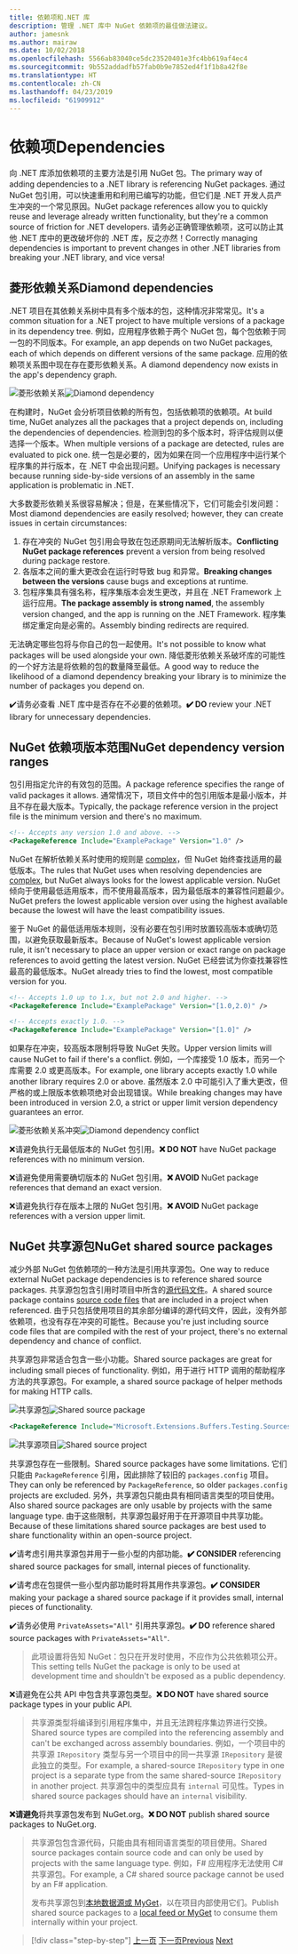 ```yaml
---
title: 依赖项和.NET 库
description: 管理 .NET 库中 NuGet 依赖项的最佳做法建议。
author: jamesnk
ms.author: mairaw
ms.date: 10/02/2018
ms.openlocfilehash: 5566ab83040ce5dc23520401e3fc4bb619af4ec4
ms.sourcegitcommit: 9b552addadfb57fab0b9e7852ed4f1f1b8a42f8e
ms.translationtype: HT
ms.contentlocale: zh-CN
ms.lasthandoff: 04/23/2019
ms.locfileid: "61909912"
---
```

# <a name="dependencies"></a><span data-ttu-id="57eac-103">依赖项</span><span class="sxs-lookup"><span data-stu-id="57eac-103">Dependencies</span></span>

<span data-ttu-id="57eac-104">向 .NET 库添加依赖项的主要方法是引用 NuGet 包。</span><span class="sxs-lookup"><span data-stu-id="57eac-104">The primary way of adding dependencies to a .NET library is referencing NuGet packages.</span></span> <span data-ttu-id="57eac-105">通过 NuGet 包引用，可以快速重用和利用已编写的功能，但它们是 .NET 开发人员产生冲突的一个常见原因。</span><span class="sxs-lookup"><span data-stu-id="57eac-105">NuGet package references allow you to quickly reuse and leverage already written functionality, but they're a common source of friction for .NET developers.</span></span> <span data-ttu-id="57eac-106">请务必正确管理依赖项，这可以防止其他 .NET 库中的更改破坏你的 .NET 库，反之亦然！</span><span class="sxs-lookup"><span data-stu-id="57eac-106">Correctly managing dependencies is important to prevent changes in other .NET libraries from breaking your .NET library, and vice versa!</span></span>

## <a name="diamond-dependencies"></a><span data-ttu-id="57eac-107">菱形依赖关系</span><span class="sxs-lookup"><span data-stu-id="57eac-107">Diamond dependencies</span></span>

<span data-ttu-id="57eac-108">.NET 项目在其依赖关系树中具有多个版本的包，这种情况非常常见。</span><span class="sxs-lookup"><span data-stu-id="57eac-108">It's a common situation for a .NET project to have multiple versions of a package in its dependency tree.</span></span> <span data-ttu-id="57eac-109">例如，应用程序依赖于两个 NuGet 包，每个包依赖于同一包的不同版本。</span><span class="sxs-lookup"><span data-stu-id="57eac-109">For example, an app depends on two NuGet packages, each of which depends on different versions of the same package.</span></span> <span data-ttu-id="57eac-110">应用的依赖项关系图中现在存在菱形依赖关系。</span><span class="sxs-lookup"><span data-stu-id="57eac-110">A diamond dependency now exists in the app's dependency graph.</span></span>

<span data-ttu-id="57eac-111">![菱形依赖关系](./media/dependencies/diamond-dependency.png "菱形依赖关系")</span><span class="sxs-lookup"><span data-stu-id="57eac-111">![Diamond dependency](./media/dependencies/diamond-dependency.png "Diamond dependency")</span></span>

<span data-ttu-id="57eac-112">在构建时，NuGet 会分析项目依赖的所有包，包括依赖项的依赖项。</span><span class="sxs-lookup"><span data-stu-id="57eac-112">At build time, NuGet analyzes all the packages that a project depends on, including the dependencies of dependencies.</span></span> <span data-ttu-id="57eac-113">检测到包的多个版本时，将评估规则以便选择一个版本。</span><span class="sxs-lookup"><span data-stu-id="57eac-113">When multiple versions of a package are detected, rules are evaluated to pick one.</span></span> <span data-ttu-id="57eac-114">统一包是必要的，因为如果在同一个应用程序中运行某个程序集的并行版本，在 .NET 中会出现问题。</span><span class="sxs-lookup"><span data-stu-id="57eac-114">Unifying packages is necessary because running side-by-side versions of an assembly in the same application is problematic in .NET.</span></span>

<span data-ttu-id="57eac-115">大多数菱形依赖关系很容易解决；但是，在某些情况下，它们可能会引发问题：</span><span class="sxs-lookup"><span data-stu-id="57eac-115">Most diamond dependencies are easily resolved; however, they can create issues in certain circumstances:</span></span>

1. <span data-ttu-id="57eac-116">存在冲突的 NuGet 包引用会导致在包还原期间无法解析版本。</span><span class="sxs-lookup"><span data-stu-id="57eac-116">**Conflicting NuGet package references** prevent a version from being resolved during package restore.</span></span>
2. <span data-ttu-id="57eac-117">各版本之间的重大更改会在运行时导致 bug 和异常。</span><span class="sxs-lookup"><span data-stu-id="57eac-117">**Breaking changes between the versions** cause bugs and exceptions at runtime.</span></span>
3. <span data-ttu-id="57eac-118">包程序集具有强名称，程序集版本会发生更改，并且在 .NET Framework 上运行应用。</span><span class="sxs-lookup"><span data-stu-id="57eac-118">**The package assembly is strong named**, the assembly version changed, and the app is running on the .NET Framework.</span></span> <span data-ttu-id="57eac-119">程序集绑定重定向是必需的。</span><span class="sxs-lookup"><span data-stu-id="57eac-119">Assembly binding redirects are required.</span></span>

<span data-ttu-id="57eac-120">无法确定哪些包将与你自己的包一起使用。</span><span class="sxs-lookup"><span data-stu-id="57eac-120">It's not possible to know what packages will be used alongside your own.</span></span> <span data-ttu-id="57eac-121">降低菱形依赖关系破坏库的可能性的一个好方法是将依赖的包的数量降至最低。</span><span class="sxs-lookup"><span data-stu-id="57eac-121">A good way to reduce the likelihood of a diamond dependency breaking your library is to minimize the number of packages you depend on.</span></span>

<span data-ttu-id="57eac-122">✔️请务必查看 .NET 库中是否存在不必要的依赖项。</span><span class="sxs-lookup"><span data-stu-id="57eac-122">**✔️ DO** review your .NET library for unnecessary dependencies.</span></span>

## <a name="nuget-dependency-version-ranges"></a><span data-ttu-id="57eac-123">NuGet 依赖项版本范围</span><span class="sxs-lookup"><span data-stu-id="57eac-123">NuGet dependency version ranges</span></span>

<span data-ttu-id="57eac-124">包引用指定允许的有效包的范围。</span><span class="sxs-lookup"><span data-stu-id="57eac-124">A package reference specifies the range of valid packages it allows.</span></span> <span data-ttu-id="57eac-125">通常情况下，项目文件中的包引用版本是最小版本，并且不存在最大版本。</span><span class="sxs-lookup"><span data-stu-id="57eac-125">Typically, the package reference version in the project file is the minimum version and there's no maximum.</span></span>

```xml
<!-- Accepts any version 1.0 and above. -->
<PackageReference Include="ExamplePackage" Version="1.0" />
```

<span data-ttu-id="57eac-126">NuGet 在解析依赖关系时使用的规则是 [complex](/nuget/consume-packages/dependency-resolution)，但 NuGet 始终查找适用的最低版本。</span><span class="sxs-lookup"><span data-stu-id="57eac-126">The rules that NuGet uses when resolving dependencies are [complex](/nuget/consume-packages/dependency-resolution), but NuGet always looks for the lowest applicable version.</span></span> <span data-ttu-id="57eac-127">NuGet 倾向于使用最低适用版本，而不使用最高版本，因为最低版本的兼容性问题最少。</span><span class="sxs-lookup"><span data-stu-id="57eac-127">NuGet prefers the lowest applicable version over using the highest available because the lowest will have the least compatibility issues.</span></span>

<span data-ttu-id="57eac-128">鉴于 NuGet 的最低适用版本规则，没有必要在包引用时放置较高版本或确切范围，以避免获取最新版本。</span><span class="sxs-lookup"><span data-stu-id="57eac-128">Because of NuGet's lowest applicable version rule, it isn't necessary to place an upper version or exact range on package references to avoid getting the latest version.</span></span> <span data-ttu-id="57eac-129">NuGet 已经尝试为你查找兼容性最高的最低版本。</span><span class="sxs-lookup"><span data-stu-id="57eac-129">NuGet already tries to find the lowest, most compatible version for you.</span></span>

```xml
<!-- Accepts 1.0 up to 1.x, but not 2.0 and higher. -->
<PackageReference Include="ExamplePackage" Version="[1.0,2.0)" />

<!-- Accepts exactly 1.0. -->
<PackageReference Include="ExamplePackage" Version="[1.0]" />
```

<span data-ttu-id="57eac-130">如果存在冲突，较高版本限制将导致 NuGet 失败。</span><span class="sxs-lookup"><span data-stu-id="57eac-130">Upper version limits will cause NuGet to fail if there's a conflict.</span></span> <span data-ttu-id="57eac-131">例如，一个库接受 1.0 版本，而另一个库需要 2.0 或更高版本。</span><span class="sxs-lookup"><span data-stu-id="57eac-131">For example, one library accepts exactly 1.0 while another library requires 2.0 or above.</span></span> <span data-ttu-id="57eac-132">虽然版本 2.0 中可能引入了重大更改，但严格的或上限版本依赖项绝对会出现错误。</span><span class="sxs-lookup"><span data-stu-id="57eac-132">While breaking changes may have been introduced in version 2.0, a strict or upper limit version dependency guarantees an error.</span></span>

<span data-ttu-id="57eac-133">![菱形依赖关系冲突](./media/dependencies/diamond-dependency-conflict.png "菱形依赖关系冲突")</span><span class="sxs-lookup"><span data-stu-id="57eac-133">![Diamond dependency conflict](./media/dependencies/diamond-dependency-conflict.png "Diamond dependency conflict")</span></span>

<span data-ttu-id="57eac-134">❌请避免执行无最低版本的 NuGet 包引用。</span><span class="sxs-lookup"><span data-stu-id="57eac-134">**❌ DO NOT** have NuGet package references with no minimum version.</span></span>

<span data-ttu-id="57eac-135">❌请避免使用需要确切版本的 NuGet 包引用。</span><span class="sxs-lookup"><span data-stu-id="57eac-135">**❌ AVOID** NuGet package references that demand an exact version.</span></span>

<span data-ttu-id="57eac-136">❌请避免执行存在版本上限的 NuGet 包引用。</span><span class="sxs-lookup"><span data-stu-id="57eac-136">**❌ AVOID** NuGet package references with a version upper limit.</span></span>

## <a name="nuget-shared-source-packages"></a><span data-ttu-id="57eac-137">NuGet 共享源包</span><span class="sxs-lookup"><span data-stu-id="57eac-137">NuGet shared source packages</span></span>

<span data-ttu-id="57eac-138">减少外部 NuGet 包依赖项的一种方法是引用共享源包。</span><span class="sxs-lookup"><span data-stu-id="57eac-138">One way to reduce external NuGet package dependencies is to reference shared source packages.</span></span> <span data-ttu-id="57eac-139">共享源包包含引用时项目中所含的[源代码文件](/nuget/reference/nuspec#including-content-files)。</span><span class="sxs-lookup"><span data-stu-id="57eac-139">A shared source package contains [source code files](/nuget/reference/nuspec#including-content-files) that are included in a project when referenced.</span></span> <span data-ttu-id="57eac-140">由于只包括使用项目的其余部分编译的源代码文件，因此，没有外部依赖项，也没有存在冲突的可能性。</span><span class="sxs-lookup"><span data-stu-id="57eac-140">Because you're just including source code files that are compiled with the rest of your project, there's no external dependency and chance of conflict.</span></span>

<span data-ttu-id="57eac-141">共享源包非常适合包含一些小功能。</span><span class="sxs-lookup"><span data-stu-id="57eac-141">Shared source packages are great for including small pieces of functionality.</span></span> <span data-ttu-id="57eac-142">例如，用于进行 HTTP 调用的帮助程序方法的共享源包。</span><span class="sxs-lookup"><span data-stu-id="57eac-142">For example, a shared source package of helper methods for making HTTP calls.</span></span>

<span data-ttu-id="57eac-143">![共享源包](./media/dependencies/shared-source-package.png "共享源包")</span><span class="sxs-lookup"><span data-stu-id="57eac-143">![Shared source package](./media/dependencies/shared-source-package.png "Shared source package")</span></span>

```xml
<PackageReference Include="Microsoft.Extensions.Buffers.Testing.Sources" PrivateAssets="All" Version="1.0" />
```

<span data-ttu-id="57eac-144">![共享源项目](./media/dependencies/shared-source-project.png "共享源项目")</span><span class="sxs-lookup"><span data-stu-id="57eac-144">![Shared source project](./media/dependencies/shared-source-project.png "Shared source project")</span></span>

<span data-ttu-id="57eac-145">共享源包存在一些限制。</span><span class="sxs-lookup"><span data-stu-id="57eac-145">Shared source packages have some limitations.</span></span> <span data-ttu-id="57eac-146">它们只能由 `PackageReference` 引用，因此排除了较旧的 `packages.config` 项目。</span><span class="sxs-lookup"><span data-stu-id="57eac-146">They can only be referenced by `PackageReference`, so older `packages.config` projects are excluded.</span></span> <span data-ttu-id="57eac-147">另外，共享源包只能由具有相同语言类型的项目使用。</span><span class="sxs-lookup"><span data-stu-id="57eac-147">Also shared source packages are only usable by projects with the same language type.</span></span> <span data-ttu-id="57eac-148">由于这些限制，共享源包最好用于在开源项目中共享功能。</span><span class="sxs-lookup"><span data-stu-id="57eac-148">Because of these limitations shared source packages are best used to share functionality within an open-source project.</span></span>

<span data-ttu-id="57eac-149">✔️请考虑引用共享源包并用于一些小型的内部功能。</span><span class="sxs-lookup"><span data-stu-id="57eac-149">**✔️ CONSIDER** referencing shared source packages for small, internal pieces of functionality.</span></span>

<span data-ttu-id="57eac-150">✔️请考虑在包提供一些小型内部功能时将其用作共享源包。</span><span class="sxs-lookup"><span data-stu-id="57eac-150">**✔️ CONSIDER** making your package a shared source package if it provides small, internal pieces of functionality.</span></span>

<span data-ttu-id="57eac-151">✔️请务必使用 `PrivateAssets="All"` 引用共享源包。</span><span class="sxs-lookup"><span data-stu-id="57eac-151">**✔️ DO** reference shared source packages with `PrivateAssets="All"`.</span></span>

> <span data-ttu-id="57eac-152">此项设置将告知 NuGet：包只在开发时使用，不应作为公共依赖项公开。</span><span class="sxs-lookup"><span data-stu-id="57eac-152">This setting tells NuGet the package is only to be used at development time and shouldn't be exposed as a public dependency.</span></span>

<span data-ttu-id="57eac-153">❌请避免在公共 API 中包含共享源包类型。</span><span class="sxs-lookup"><span data-stu-id="57eac-153">**❌ DO NOT** have shared source package types in your public API.</span></span>

> <span data-ttu-id="57eac-154">共享源类型将编译到引用程序集中，并且无法跨程序集边界进行交换。</span><span class="sxs-lookup"><span data-stu-id="57eac-154">Shared source types are compiled into the referencing assembly and can't be exchanged across assembly boundaries.</span></span> <span data-ttu-id="57eac-155">例如，一个项目中的共享源 `IRepository` 类型与另一个项目中的同一共享源 `IRepository` 是彼此独立的类型。</span><span class="sxs-lookup"><span data-stu-id="57eac-155">For example, a shared-source `IRepository` type in one project is a separate type from the same shared-source `IRepository` in another project.</span></span> <span data-ttu-id="57eac-156">共享源包中的类型应具有 `internal` 可见性。</span><span class="sxs-lookup"><span data-stu-id="57eac-156">Types in shared source packages should have an `internal` visibility.</span></span>

<span data-ttu-id="57eac-157">**❌请避免**将共享源包发布到 NuGet.org。</span><span class="sxs-lookup"><span data-stu-id="57eac-157">**❌ DO NOT** publish shared source packages to NuGet.org.</span></span>

> <span data-ttu-id="57eac-158">共享源包包含源代码，只能由具有相同语言类型的项目使用。</span><span class="sxs-lookup"><span data-stu-id="57eac-158">Shared source packages contain source code and can only be used by projects with the same language type.</span></span> <span data-ttu-id="57eac-159">例如，F# 应用程序无法使用 C# 共享源包。</span><span class="sxs-lookup"><span data-stu-id="57eac-159">For example, a C# shared source package cannot be used by an F# application.</span></span>
>
> <span data-ttu-id="57eac-160">发布共享源包到[本地数据源或 MyGet](./publish-nuget-package.md)，以在项目内部使用它们。</span><span class="sxs-lookup"><span data-stu-id="57eac-160">Publish shared source packages to a [local feed or MyGet](./publish-nuget-package.md) to consume them internally within your project.</span></span>

>[!div class="step-by-step"]
><span data-ttu-id="57eac-161">[上一页](nuget.md)
>[下一页](sourcelink.md)</span><span class="sxs-lookup"><span data-stu-id="57eac-161">[Previous](nuget.md)
[Next](sourcelink.md)</span></span>
